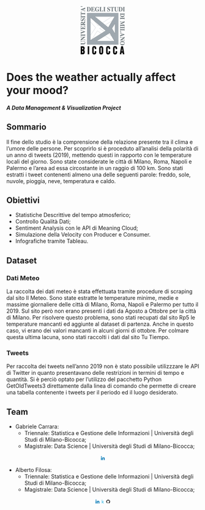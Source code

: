 <p align="center">
<img src="https://github.com/albi9702/Kobe-Vs-Machine-Learning/blob/master/Immagini/Logo-Bicocca.png"/>
</p>

# Does the weather actually affect your mood?

##### A Data Management & Visualization Project

## Sommario
Il fine dello studio è la comprensione della relazione presente tra il clima e l’umore delle persone. Per scoprirlo si è proceduto all’analisi della polarità di un anno di tweets (2019), mettendo questi in rapporto con le temperature locali del giorno. Sono state considerate le città di Milano, Roma, Napoli e Palermo e l’area ad essa circostante in un raggio di 100 km. Sono stati estratti i tweet contenenti almeno una delle
seguenti parole: freddo, sole, nuvole, pioggia, neve, temperatura e caldo.

## Obiettivi

* Statistiche Descrittive del tempo atmosferico;
* Controllo Qualità Dati;
* Sentiment Analysis con le API di Meaning Cloud;
* Simulazione della Velocity con Producer e Consumer.
* Infografiche tramite Tableau.

## Dataset

### Dati Meteo
La raccolta dei dati meteo è stata effettuata tramite procedure di scraping dal sito Il Meteo. Sono state estratte le temperature minime, medie e massime giornaliere delle città di Milano, Roma, Napoli e Palermo per tutto il 2019. Sul sito però non erano presenti i dati da Agosto a Ottobre per la città di Milano. Per risolvere questo
problema, sono stati recupati dal sito Rp5 le temperature mancanti ed aggiunte al dataset di partenza. Anche in questo caso, vi erano dei valori mancanti in alcuni giorni di ottobre. Per colmare questa ultima lacuna, sono stati raccolti i dati dal sito Tu Tiempo.

### Tweets
Per raccolta dei tweets nell’anno 2019 non è stato possibile utilizzzare le API di Twitter in quanto presentavano delle restrizioni in termini di tempo e quantità. Si è perciò optato per l’utilizzo del pacchetto Python GetOldTweets3 direttamente dalla linea di comando che permette di creare una tabella contenente i tweets per il periodo ed il luogo desiderato.

## Team

- Gabriele Carrara:
    - Triennale: Statistica e Gestione delle Informazioni | Università degli Studi di Milano-Bicocca;
    - Magistrale: Data Science | Università degli Studi di Milano-Bicocca;

<center>
  <a href = "https://www.linkedin.com/in/gabriele-carrara-968310198/"><img src="https://github.com/albi9702/Kobe-Vs-Machine-Learning/blob/master/Immagini/linkedin.png" width = "2%"></a>
</center>

- Alberto Filosa:
    - Triennale: Statistica e Gestione delle Informazioni | Università degli Studi di Milano-Bicocca;
    - Magistrale: Data Science | Università degli Studi di Milano-Bicocca;

<center>
  <a href = "https://www.linkedin.com/in/alberto-filosa-31408/"><img src="https://github.com/albi9702/Kobe-Vs-Machine-Learning/blob/master/Immagini/linkedin.png" width = "2%"></a>
  <a href = "https://www.kaggle.com/albi9702"><img src="https://github.com/albi9702/Kobe-Vs-Machine-Learning/blob/master/Immagini/kaggle.jpg" width = "2%"></a>
  <a href = "https://github.com/albi9702"><img src="https://github.com/albi9702/Kobe-Vs-Machine-Learning/blob/master/Immagini/github.png" width = "2%"></a>
</center>